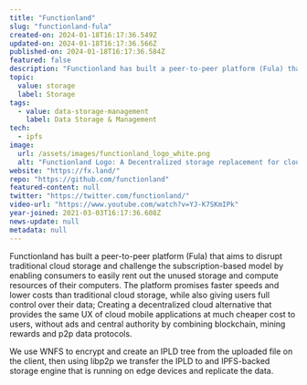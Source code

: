 ```yaml
---
title: "Functionland"
slug: "functionland-fula"
created-on: 2024-01-18T16:17:36.549Z
updated-on: 2024-01-18T16:17:36.566Z
published-on: 2024-01-18T16:17:36.584Z
featured: false
description: "Functionland has built a peer-to-peer platform (Fula) that aims to disrupt traditional cloud storage."
topic:
  value: storage
  label: Storage
tags:
  - value: data-storage-management
    label: Data Storage & Management
tech:
  - ipfs
image:
  url: /assets/images/functionland_logo_white.png
  alt: "Functionland Logo: A Decentralized storage replacement for cloud"
website: "https://fx.land/"
repo: "https://github.com/functionland"
featured-content: null
twitter: "https://twitter.com/functionland/"
video-url: "https://www.youtube.com/watch?v=YJ-K7SKmIPk"
year-joined: 2021-03-03T16:17:36.608Z
news-update: null
metadata: null
---
```


Functionland has built a peer-to-peer platform (Fula) that aims to disrupt traditional cloud storage and challenge the subscription-based model by enabling consumers to easily rent out the unused storage and compute resources of their computers. The platform promises faster speeds and lower costs than traditional cloud storage, while also giving users full control over their data; Creating a decentralized cloud alternative that provides the same UX of cloud mobile applications at much cheaper cost to users, without ads and central authority by combining blockchain, mining rewards and p2p data protocols.

We use WNFS to encrypt and create an IPLD tree from the uploaded file on the client, then using libp2p we transfer the IPLD to and IPFS-backed storage engine that is running on edge devices and replicate the data.
